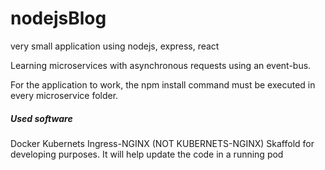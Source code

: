 # nodejsBlog
very small application using nodejs, express, react

Learning microservices with asynchronous requests using an event-bus.

For the application to work, the npm install command must be executed in every microservice folder.

##### Used software
Docker 
Kubernets
Ingress-NGINX (NOT KUBERNETS-NGINX)
Skaffold for developing purposes. It will help update the code in a running pod

